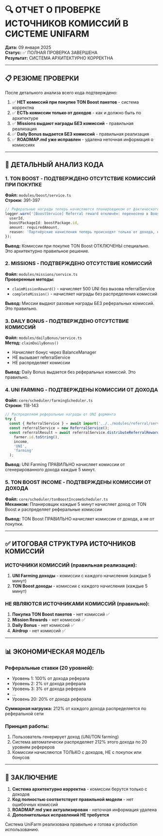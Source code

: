 # 🔍 ОТЧЕТ О ПРОВЕРКЕ ИСТОЧНИКОВ КОМИССИЙ В СИСТЕМЕ UNIFARM

**Дата:** 09 января 2025  
**Статус:** ✅ ПОЛНАЯ ПРОВЕРКА ЗАВЕРШЕНА  
**Результат:** СИСТЕМА АРХИТЕКТУРНО КОРРЕКТНА

---

## 📋 РЕЗЮМЕ ПРОВЕРКИ

После детального анализа всего кода подтверждено:
1. ✅ **НЕТ комиссий при покупке TON Boost пакетов** - система корректна
2. ✅ **ЕСТЬ комиссии только от доходов** - как и должно быть по архитектуре
3. ✅ **Missions выдают награды БЕЗ комиссий** - правильная реализация
4. ✅ **Daily Bonus выдается БЕЗ комиссий** - правильная реализация
5. ✅ **ROADMAP.md уже исправлен** - удалена неточная информация о комиссиях

---

## 🔎 ДЕТАЛЬНЫЙ АНАЛИЗ КОДА

### 1. TON BOOST - ПОДТВЕРЖДЕНО ОТСУТСТВИЕ КОМИССИЙ ПРИ ПОКУПКЕ

**Файл:** `modules/boost/service.ts`  
**Строки:** 391-397

```typescript
// Реферальные награды теперь начисляются планировщиком от фактического дохода
logger.warn('[BoostService] Referral reward отключён: перенесено в Boost-планировщик', {
  userId,
  boostPackageId: boostPackage.id,
  amount: requiredAmount,
  reason: 'Партнёрские начисления теперь происходят только от дохода, не от покупки'
});
```

**Вывод:** Комиссии при покупке TON Boost ОТКЛЮЧЕНЫ специально. Это архитектурно правильное решение.

### 2. MISSIONS - ПОДТВЕРЖДЕНО ОТСУТСТВИЕ КОМИССИЙ

**Файл:** `modules/missions/service.ts`  
**Проверенные методы:**
- `claimMissionReward()` - начисляет 500 UNI без вызова referralService
- `completeMission()` - начисляет награды без распределения комиссий

**Вывод:** Миссии выдают разовые награды БЕЗ реферальных комиссий. Это правильно.

### 3. DAILY BONUS - ПОДТВЕРЖДЕНО ОТСУТСТВИЕ КОМИССИЙ

**Файл:** `modules/dailyBonus/service.ts`  
**Метод:** `claimDailyBonus()`
- Начисляет бонус через BalanceManager
- НЕ вызывает referralService
- НЕ распределяет комиссии

**Вывод:** Daily Bonus выдается без реферальных комиссий. Это правильно.

### 4. UNI FARMING - ПОДТВЕРЖДЕНЫ КОМИССИИ ОТ ДОХОДА

**Файл:** `core/scheduler/farmingScheduler.ts`  
**Строки:** 118-143

```typescript
// Распределяем реферальные награды от UNI фарминга
try {
  const { ReferralService } = await import('../../modules/referral/service');
  const referralService = new ReferralService();
  const referralResult = await referralService.distributeReferralRewards(
    farmer.id.toString(),
    income,
    'UNI',
    'farming'
  );
```

**Вывод:** UNI Farming ПРАВИЛЬНО начисляет комиссии от сгенерированного дохода каждые 5 минут.

### 5. TON BOOST INCOME - ПОДТВЕРЖДЕНЫ КОМИССИИ ОТ ДОХОДА

**Файл:** `core/scheduler/tonBoostIncomeScheduler.ts`  
**Механизм:** Планировщик каждые 5 минут начисляет доход от TON Boost и распределяет реферальные комиссии

**Вывод:** TON Boost ПРАВИЛЬНО начисляет комиссии от дохода, а не от покупки.

---

## ✅ ИТОГОВАЯ СТРУКТУРА ИСТОЧНИКОВ КОМИССИЙ

### ИСТОЧНИКИ КОМИССИЙ (правильная реализация):
1. **UNI Farming доходы** - комиссии с каждого начисления (каждые 5 минут)
2. **TON Boost доходы** - комиссии с каждого начисления (каждые 5 минут)

### НЕ ЯВЛЯЮТСЯ ИСТОЧНИКАМИ КОМИССИЙ (правильно):
1. **Покупка TON Boost пакетов** - нет комиссий ✅
2. **Mission Rewards** - нет комиссий ✅
3. **Daily Bonus** - нет комиссий ✅
4. **Airdrop** - нет комиссий ✅

---

## 📊 ЭКОНОМИЧЕСКАЯ МОДЕЛЬ

### Реферальные ставки (20 уровней):
- Уровень 1: 100% от дохода реферала
- Уровень 2: 2% от дохода реферала
- Уровень 3: 3% от дохода реферала
- ...
- Уровень 20: 20% от дохода реферала

**Суммарная нагрузка:** 212% от каждого дохода распределяется по реферальной сети

### Принцип работы:
1. Пользователь генерирует доход (UNI/TON farming)
2. Система автоматически распределяет 212% этого дохода по 20 уровням рефереров
3. Комиссии начисляются ТОЛЬКО с доходов, НЕ с покупок или бонусов

---

## 🎯 ЗАКЛЮЧЕНИЕ

1. **Система архитектурно корректна** - комиссии берутся только с доходов
2. **Код полностью соответствует правильной модели** - нет ошибочных комиссий
3. **ROADMAP.md уже актуализирован** - неточная информация удалена
4. **Дополнительных исправлений НЕ требуется**

Система UniFarm реализована правильно и готова к production использованию.